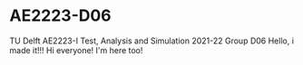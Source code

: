 # AE2223-D06
TU Delft AE2223-I Test, Analysis and Simulation 2021-22 Group D06
Hello, i made it!!!
Hi everyone! I'm here too!
